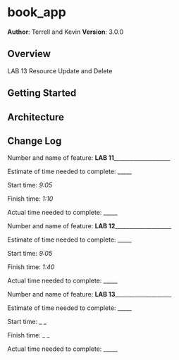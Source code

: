 # book_app 

**Author**: Terrell and Kevin
**Version**: 3.0.0 

## Overview
LAB 13 Resource Update and Delete
<!-- Provide a high level overview of what this application is and why you are building it, beyond the fact that it's an assignment for a Code 301 class. (i.e. What's your problem domain?) -->

## Getting Started
<!-- What are the steps that a user must take in order to build this app on their own machine and get it running? -->

## Architecture
<!-- Provide a detailed description of the application design. What technologies (languages, libraries, etc) you're using, and any other relevant design information. -->

## Change Log
<!-- Use this area to document the iterative changes made to your application as each feature is successfully implemented. Use time stamps. Here's an examples:

01-01-2001 4:59pm - Application now has a fully-functional express server, with GET and POST routes for the book resource.

## Credits and Collaborations
<!-- Give credit (and a link) to other people or resources that helped you build this application. -->


Number and name of feature: ______LAB 11__________________________

Estimate of time needed to complete: _____

Start time: _9:05_

Finish time: _1:10_

Actual time needed to complete: _____

Number and name of feature: ______LAB 12__________________________

Estimate of time needed to complete: _____

Start time: _9:05_

Finish time: _1:40_

Actual time needed to complete: _____

Number and name of feature: ______LAB 13__________________________

Estimate of time needed to complete: _____

Start time: _ _

Finish time: _ _

Actual time needed to complete: _____
<!-- fhdsagfhjkdghajkfghdjkah -->